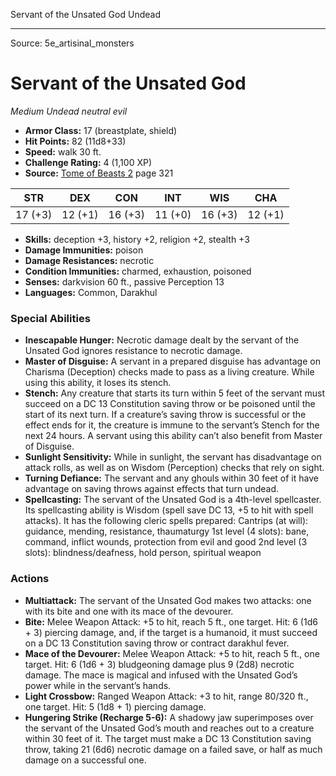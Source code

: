 <MonsterName/>Servant of the Unsated God</MonsterName>
<CreatureType/>Undead</CreatureType>



---

Source: 5e_artisinal_monsters

# Servant of the Unsated God

*Medium* *Undead* *neutral evil*

- **Armor Class:** 17 (breastplate, shield)
- **Hit Points:** 82 (11d8+33)
- **Speed:** walk 30 ft.
- **Challenge Rating:** 4 (1,100 XP)
- **Source:** [Tome of Beasts 2](https://koboldpress.com/kpstore/product/tome-of-beasts-2-for-5th-edition) page 321

| STR | DEX | CON | INT | WIS | CHA |
| --- | --- | --- | --- | --- | --- |
| 17 (+3) | 12 (+1) | 16 (+3) | 11 (+0) | 16 (+3) | 12 (+1) |

- **Skills:** deception +3, history +2, religion +2, stealth +3
- **Damage Immunities:** poison
- **Damage Resistances:** necrotic
- **Condition Immunities:** charmed, exhaustion, poisoned
- **Senses:** darkvision 60 ft., passive Perception 13
- **Languages:** Common, Darakhul

### Special Abilities

- **Inescapable Hunger:** Necrotic damage dealt by the servant of the Unsated God ignores resistance to necrotic damage.
- **Master of Disguise:** A servant in a prepared disguise has advantage on Charisma (Deception) checks made to pass as a living creature. While using this ability, it loses its stench.
- **Stench:** Any creature that starts its turn within 5 feet of the servant must succeed on a DC 13 Constitution saving throw or be poisoned until the start of its next turn. If a creature’s saving throw is successful or the effect ends for it, the creature is immune to the servant’s Stench for the next 24 hours. A servant using this ability can’t also benefit from Master of Disguise.
- **Sunlight Sensitivity:** While in sunlight, the servant has disadvantage on attack rolls, as well as on Wisdom (Perception) checks that rely on sight.
- **Turning Defiance:** The servant and any ghouls within 30 feet of it have advantage on saving throws against effects that turn undead.
- **Spellcasting:** The servant of the Unsated God is a 4th-level spellcaster. Its spellcasting ability is Wisdom (spell save DC 13, +5 to hit with spell attacks). It has the following cleric spells prepared:
Cantrips (at will): guidance, mending, resistance, thaumaturgy
1st level (4 slots): bane, command, inflict wounds, protection from evil and good
2nd level (3 slots): blindness/deafness, hold person, spiritual weapon

### Actions

- **Multiattack:** The servant of the Unsated God makes two attacks: one with its bite and one with its mace of the devourer.
- **Bite:** Melee Weapon Attack: +5 to hit, reach 5 ft., one target. Hit: 6 (1d6 + 3) piercing damage, and, if the target is a humanoid, it must succeed on a DC 13 Constitution saving throw or contract darakhul fever.
- **Mace of the Devourer:** Melee Weapon Attack: +5 to hit, reach 5 ft., one target. Hit: 6 (1d6 + 3) bludgeoning damage plus 9 (2d8) necrotic damage. The mace is magical and infused with the Unsated God’s power while in the servant’s hands.
- **Light Crossbow:** Ranged Weapon Attack: +3 to hit, range 80/320 ft., one target. Hit: 5 (1d8 + 1) piercing damage.
- **Hungering Strike (Recharge 5-6):** A shadowy jaw superimposes over the servant of the Unsated God’s mouth and reaches out to a creature within 30 feet of it. The target must make a DC 13 Constitution saving throw, taking 21 (6d6) necrotic damage on a failed save, or half as much damage on a successful one.




